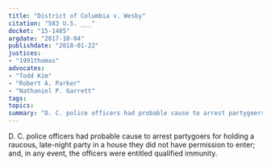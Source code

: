 ```yaml
---
title: "District of Columbia v. Wesby"
citation: "583 U.S. ___"
docket: "15-1485"
argdate: "2017-10-04"
publishdate: "2018-01-22"
justices:
- "1991thomas"
advocates:
- "Todd Kim"
- "Robert A. Parker"
- "Nathaniel P. Garrett"
tags:
topics:
summary: "D. C. police officers had probable cause to arrest partygoers for holding a raucous, late-night party in a house they did not have permission to enter; and, in any event, the officers were entitled qualified immunity."
---
```

D. C. police officers had probable cause to arrest partygoers for holding a raucous, late-night party in a house they did not have permission to enter; and, in any event, the officers were entitled qualified immunity.

